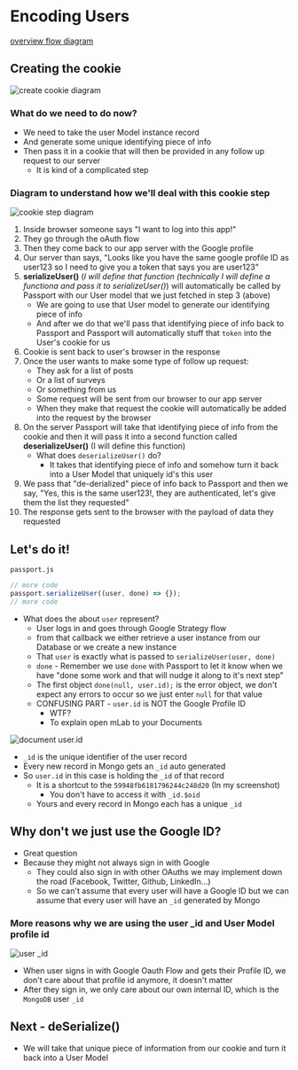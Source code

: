 # Encoding Users
[overview flow diagram](https://i.imgur.com/yr43GdM.png)

## Creating the cookie
![create cookie diagram](https://i.imgur.com/QNbSx12.png)

### What do we need to do now?
* We need to take the user Model instance record
* And generate some unique identifying piece of info
* Then pass it in a cookie that will then be provided in any follow up request to our server
    - It is kind of a complicated step

### Diagram to understand how we'll deal with this cookie step
![cookie step diagram](https://i.imgur.com/vfkFXOW.png)

1. Inside browser someone says "I want to log into this app!"
2. They go through the oAuth flow
3. Then they come back to our app server with the Google profile
4. Our server than says, "Looks like you have the same google profile ID as user123 so I need to give you a token that says you are user123"
5. **serializeUser()** (_I will define that function (technically I will define a functiona and pass it to serializeUser()_) will automatically be called by Passport with our User model that we just fetched in step 3 (above)
    * We are going to use that User model to generate our identifying piece of info
    * And after we do that we'll pass that identifying piece of info back to Passport and Passport will automatically stuff that `token` into the User's cookie for us
6. Cookie is sent back to user's browser in the response
7. Once the user wants to make some type of follow up request:
    * They ask for a list of posts
    * Or a list of surveys
    * Or something from us
    * Some request will be sent from our browser to our app server
    * When they make that request the cookie will automatically be added into the request by the browser
8. On the server Passport will take that identifying piece of info from the cookie and then it will pass it into a second function called **deserializeUser()** (I will define this function)
    * What does `deserializeUser()` do?
        - It takes that identifying piece of info and somehow turn it back into a User Model that uniquely id's this user
9. We pass that "de-derialized" piece of info back to Passport and then we say, "Yes, this is the same user123!, they are authenticated, let's give them the list they requested"
10. The response gets sent to the browser with the payload of data they requested

## Let's do it!
`passport.js`

```js
// more code
passport.serializeUser((user, done) => {});
// more code
```

* What does the about `user` represent?
    - User logs in and goes through Google Strategy flow
    - from that callback we either retrieve a user instance from our Database or we create a new instance
    - That `user` is exactly what is passed to `serializeUser(user, done)`
    - `done` - Remember we use `done` with Passport to let it know when we have "done some work and that will nudge it along to it's next step"
    - The first object `done(null, user.id);` is the error object, we don't expect any errors to occur so we just enter `null` for that value
    - CONFUSING PART - `user.id` is NOT the Google Profile ID
        + WTF?
        + To explain open mLab to your Documents

![document user.id](https://i.imgur.com/kedUbCN.png)

* `_id` is the unique identifier of the user record
* Every new record in Mongo gets an `_id` auto generated
* So `user.id` in this case is holding the `_id` of that record
    - It is a shortcut to the `59948fb6181796244c248d20` (In my screenshot)
        + You don't have to access it with `_id.$oid`
    - Yours and every record in Mongo each has a unique `_id`

## Why don't we just use the Google ID?
* Great question
* Because they might not always sign in with Google
    - They could also sign in with other OAuths we may implement down the road (Facebook, Twitter, Github, LinkedIn...)
    - So we can't assume that every user will have a Google ID but we can assume that every user will have an `_id` generated by Mongo

### More reasons why we are using the user _id and User Model profile id
![user _id](https://i.imgur.com/BJ0Sp2A.png)

* When user signs in with Google Oauth Flow and gets their Profile ID, we don't care about that profile id anymore, it doesn't matter
* After they sign in, we only care about our own internal ID, which is the `MongoDB` user `_id`

## Next - deSerialize()
* We will take that unique piece of information from our cookie and turn it back into a User Model
